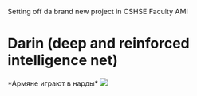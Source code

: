 Setting off da brand new project in CSHSE Faculty AMI
# Darin (deep and reinforced intelligence net)

\*Армяне играют в нарды\*
![](https://github.com/birshert/Pictures/raw/master/Pictures/070801.jpg)
